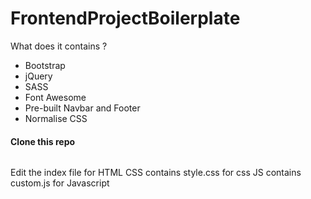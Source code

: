 # FrontendProjectBoilerplate

What does it contains ?
- Bootstrap
- jQuery
- SASS
- Font Awesome
- Pre-built Navbar and Footer 
- Normalise CSS


#### Clone this repo
```https://github.com/adarshaacharya/FrontendProjectBoilerplate.git
```


Edit the index file for HTML
CSS contains style.css for css
JS contains custom.js for Javascript
